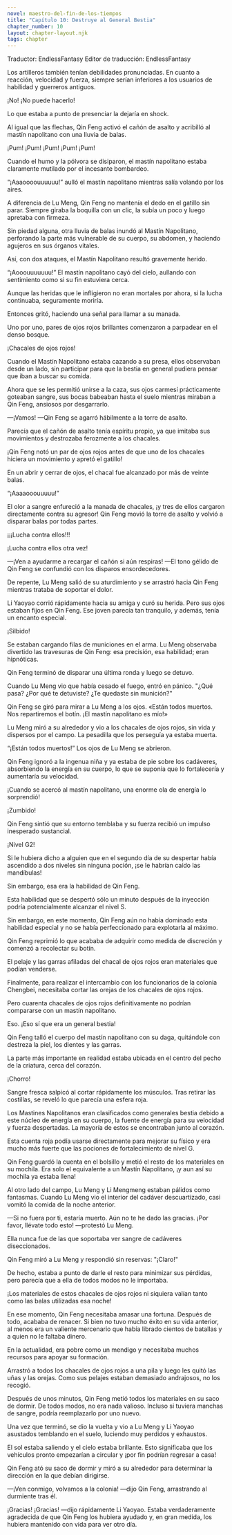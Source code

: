 ```yaml
---
novel: maestro-del-fin-de-los-tiempos
title: "Capítulo 10: Destruye al General Bestia"
chapter_number: 10
layout: chapter-layout.njk
tags: chapter
---
```

<!--StartFragment-->

Traductor: EndlessFantasy Editor de traducción: EndlessFantasy

Los artilleros también tenían debilidades pronunciadas. En cuanto a reacción, velocidad y fuerza, siempre serían inferiores a los usuarios de habilidad y guerreros antiguos.

¡No! ¡No puede hacerlo!

Lo que estaba a punto de presenciar la dejaría en shock.

Al igual que las flechas, Qin Feng activó el cañón de asalto y acribilló al mastín napolitano con una lluvia de balas.

¡Pum! ¡Pum! ¡Pum! ¡Pum! ¡Pum!

Cuando el humo y la pólvora se disiparon, el mastín napolitano estaba claramente mutilado por el incesante bombardeo.

“¡Aaaoooouuuuuu!” aulló el mastín napolitano mientras salía volando por los aires.

A diferencia de Lu Meng, Qin Feng no mantenía el dedo en el gatillo sin parar. Siempre giraba la boquilla con un clic, la subía un poco y luego apretaba con firmeza.

Sin piedad alguna, otra lluvia de balas inundó al Mastín Napolitano, perforando la parte más vulnerable de su cuerpo, su abdomen, y haciendo agujeros en sus órganos vitales.

Así, con dos ataques, el Mastín Napolitano resultó gravemente herido.

“¡Aooouuuuuuu!” El mastín napolitano cayó del cielo, aullando con sentimiento como si su fin estuviera cerca.

Aunque las heridas que le infligieron no eran mortales por ahora, si la lucha continuaba, seguramente moriría.

Entonces gritó, haciendo una señal para llamar a su manada.

Uno por uno, pares de ojos rojos brillantes comenzaron a parpadear en el denso bosque.

¡Chacales de ojos rojos!

Cuando el Mastín Napolitano estaba cazando a su presa, ellos observaban desde un lado, sin participar para que la bestia en general pudiera pensar que iban a buscar su comida.

Ahora que se les permitió unirse a la caza, sus ojos carmesí prácticamente goteaban sangre, sus bocas babeaban hasta el suelo mientras miraban a Qin Feng, ansiosos por desgarrarlo.

—¡Vamos! —Qin Feng se agarró hábilmente a la torre de asalto.

Parecía que el cañón de asalto tenía espíritu propio, ya que imitaba sus movimientos y destrozaba ferozmente a los chacales.

¡Qin Feng notó un par de ojos rojos antes de que uno de los chacales hiciera un movimiento y apretó el gatillo!

En un abrir y cerrar de ojos, el chacal fue alcanzado por más de veinte balas.

“¡Aaaaooouuuuu!”

El olor a sangre enfureció a la manada de chacales, ¡y tres de ellos cargaron directamente contra su agresor! Qin Feng movió la torre de asalto y volvió a disparar balas por todas partes.

¡¡¡Lucha contra ellos!!!

¡Lucha contra ellos otra vez!

—¡Ven a ayudarme a recargar el cañón si aún respiras! —El tono gélido de Qin Feng se confundió con los disparos ensordecedores.

De repente, Lu Meng salió de su aturdimiento y se arrastró hacia Qin Feng mientras trataba de soportar el dolor.

Li Yaoyao corrió rápidamente hacia su amiga y curó su herida. Pero sus ojos estaban fijos en Qin Feng. Ese joven parecía tan tranquilo, y además, tenía un encanto especial.

¡Silbido!

Se estaban cargando filas de municiones en el arma. Lu Meng observaba divertido las travesuras de Qin Feng: esa precisión, esa habilidad; eran hipnóticas.

Qin Feng terminó de disparar una última ronda y luego se detuvo.

Cuando Lu Meng vio que había cesado el fuego, entró en pánico. "¿Qué pasa? ¿Por qué te detuviste? ¿Te quedaste sin munición?"

Qin Feng se giró para mirar a Lu Meng a los ojos. «Están todos muertos. Nos repartiremos el botín. ¡El mastín napolitano es mío!»

Lu Meng miró a su alrededor y vio a los chacales de ojos rojos, sin vida y dispersos por el campo. La pesadilla que los perseguía ya estaba muerta.

“¡Están todos muertos!” Los ojos de Lu Meng se abrieron.

Qin Feng ignoró a la ingenua niña y ya estaba de pie sobre los cadáveres, absorbiendo la energía en su cuerpo, lo que se suponía que lo fortalecería y aumentaría su velocidad.

¡Cuando se acercó al mastín napolitano, una enorme ola de energía lo sorprendió!

¡Zumbido!

Qin Feng sintió que su entorno temblaba y su fuerza recibió un impulso inesperado sustancial.

¡Nivel G2!

Si le hubiera dicho a alguien que en el segundo día de su despertar había ascendido a dos niveles sin ninguna poción, ¡se le habrían caído las mandíbulas!

Sin embargo, esa era la habilidad de Qin Feng.

Esta habilidad que se despertó sólo un minuto después de la inyección podría potencialmente alcanzar el nivel S.

Sin embargo, en este momento, Qin Feng aún no había dominado esta habilidad especial y no se había perfeccionado para explotarla al máximo.

Qin Feng reprimió lo que acababa de adquirir como medida de discreción y comenzó a recolectar su botín.

El pelaje y las garras afiladas del chacal de ojos rojos eran materiales que podían venderse.

Finalmente, para realizar el intercambio con los funcionarios de la colonia Chengbei, necesitaba cortar las orejas de los chacales de ojos rojos.

Pero cuarenta chacales de ojos rojos definitivamente no podrían compararse con un mastín napolitano.

Eso. ¡Eso sí que era un general bestia!

Qin Feng talló el cuerpo del mastín napolitano con su daga, quitándole con destreza la piel, los dientes y las garras.

La parte más importante en realidad estaba ubicada en el centro del pecho de la criatura, cerca del corazón.

¡Chorro!

Sangre fresca salpicó al cortar rápidamente los músculos. Tras retirar las costillas, se reveló lo que parecía una esfera roja.

Los Mastines Napolitanos eran clasificados como generales bestia debido a este núcleo de energía en su cuerpo, la fuente de energía para su velocidad y fuerza despertadas. La mayoría de estos se encontraban junto al corazón.

Esta cuenta roja podía usarse directamente para mejorar su físico y era mucho más fuerte que las pociones de fortalecimiento de nivel G.

Qin Feng guardó la cuenta en el bolsillo y metió el resto de los materiales en su mochila. Era solo el equivalente a un Mastín Napolitano, ¡y aun así su mochila ya estaba llena!

Al otro lado del campo, Lu Meng y Li Mengmeng estaban pálidos como fantasmas. Cuando Lu Meng vio el interior del cadáver descuartizado, casi vomitó la comida de la noche anterior.

—Si no fuera por ti, estaría muerto. Aún no te he dado las gracias. ¡Por favor, llévate todo esto! —protestó Lu Meng.

Ella nunca fue de las que soportaba ver sangre de cadáveres diseccionados.

Qin Feng miró a Lu Meng y respondió sin reservas: "¡Claro!"

De hecho, estaba a punto de darle el resto para minimizar sus pérdidas, pero parecía que a ella de todos modos no le importaba.

¡Los materiales de estos chacales de ojos rojos ni siquiera valían tanto como las balas utilizadas esa noche!

En ese momento, Qin Feng necesitaba amasar una fortuna. Después de todo, acababa de renacer. Si bien no tuvo mucho éxito en su vida anterior, al menos era un valiente mercenario que había librado cientos de batallas y a quien no le faltaba dinero.

En la actualidad, era pobre como un mendigo y necesitaba muchos recursos para apoyar su formación.

Arrastró a todos los chacales de ojos rojos a una pila y luego les quitó las uñas y las orejas. Como sus pelajes estaban demasiado andrajosos, no los recogió.

Después de unos minutos, Qin Feng metió todos los materiales en su saco de dormir. De todos modos, no era nada valioso. Incluso si tuviera manchas de sangre, podría reemplazarlo por uno nuevo.

Una vez que terminó, se dio la vuelta y vio a Lu Meng y Li Yaoyao asustados temblando en el suelo, luciendo muy perdidos y exhaustos.

El sol estaba saliendo y el cielo estaba brillante. Esto significaba que los vehículos pronto empezarían a circular y ¡por fin podrían regresar a casa!

Qin Feng ató su saco de dormir y miró a su alrededor para determinar la dirección en la que debían dirigirse.

—¡Ven conmigo, volvamos a la colonia! —dijo Qin Feng, arrastrando al durmiente tras él.

¡Gracias! ¡Gracias! —dijo rápidamente Li Yaoyao. Estaba verdaderamente agradecida de que Qin Feng los hubiera ayudado y, en gran medida, los hubiera mantenido con vida para ver otro día.

<!--EndFragment-->